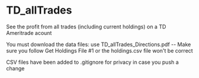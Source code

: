 # TD_allTrades
See the profit from all trades (including current holdings) on a TD Ameritrade acount

You must download the data files:  use TD_allTrades_Directions.pdf
  -- Make sure you follow Get Holdings File #1 or the holdings.csv file won't be correct
  
CSV files have been added to .gitignore for privacy in case you push a change


